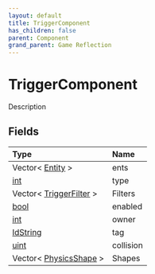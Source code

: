 ```yaml
---
layout: default
title: TriggerComponent
has_children: false
parent: Component
grand_parent: Game Reflection
---
```

# TriggerComponent
Description 

## Fields

| Type | Name |
|:-------------|:--------------|
| Vector< [Entity](/docs/game-reflection/classes/entity) > | ents |
| [int](/docs/game-reflection/enums/int) | type |
| Vector< [TriggerFilter](/docs/game-reflection/components/trigger_filter) > | Filters |
| [bool](/docs/game-reflection/components/bool) | enabled |
| [int](/docs/game-reflection/enums/int) | owner |
| [IdString](/docs/game-reflection/components/id_string) | tag |
| [uint](/docs/game-reflection/components/uint) | collision |
| Vector< [PhysicsShape](/docs/game-reflection/classes/physics_shape) > | Shapes |

